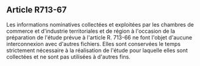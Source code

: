 Article R713-67
----
Les informations nominatives collectées et exploitées par les chambres de
commerce et d'industrie territoriales et de région à l'occasion de la
préparation de l'étude prévue à l'article R. 713-66 ne font l'objet d'aucune
interconnexion avec d'autres fichiers. Elles sont conservées le temps
strictement nécessaire à la réalisation de l'étude pour laquelle elles sont
collectées et ne sont pas utilisées à d'autres fins.
